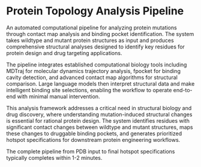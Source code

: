 # Protein Topology Analysis Pipeline

An automated computational pipeline for analyzing protein mutations through contact map analysis and binding pocket identification. The system takes wildtype and mutant protein structures as input and produces comprehensive structural analyses designed to identify key residues for protein design and drug targeting applications.

The pipeline integrates established computational biology tools including MDTraj for molecular dynamics trajectory analysis, fpocket for binding cavity detection, and advanced contact map algorithms for structural comparison. Large language models then interpret structural data and make intelligent binding site selections, enabling the workflow to operate end-to-end with minimal manual intervention.

This analysis framework addresses a critical need in structural biology and drug discovery, where understanding mutation-induced structural changes is essential for rational protein design. The system identifies residues with significant contact changes between wildtype and mutant structures, maps these changes to druggable binding pockets, and generates prioritized hotspot specifications for downstream protein engineering workflows.

The complete pipeline from PDB input to final hotspot specifications typically completes within 1-2 minutes. 
